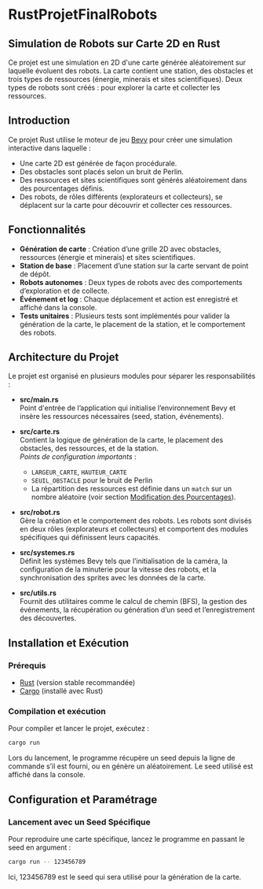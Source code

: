 # RustProjetFinalRobots

## Simulation de Robots sur Carte 2D en Rust

Ce projet est une simulation en 2D d'une carte générée aléatoirement sur laquelle évoluent des robots. La carte contient une station, des obstacles et trois types de ressources (énergie, minerais et sites scientifiques). Deux types de robots sont créés : pour explorer la carte et collecter les ressources.


## Introduction

Ce projet Rust utilise le moteur de jeu [Bevy](https://bevyengine.org/) pour créer une simulation interactive dans laquelle :
- Une carte 2D est générée de façon procédurale.
- Des obstacles sont placés selon un bruit de Perlin.
- Des ressources et sites scientifiques sont générés aléatoirement dans des pourcentages définis.
- Des robots, de rôles différents (explorateurs et collecteurs), se déplacent sur la carte pour découvrir et collecter ces ressources.

## Fonctionnalités

- **Génération de carte** : Création d’une grille 2D avec obstacles, ressources (énergie et minerais) et sites scientifiques.
- **Station de base** : Placement d’une station sur la carte servant de point de dépôt.
- **Robots autonomes** : Deux types de robots avec des comportements d’exploration et de collecte.
- **Événement et log** : Chaque déplacement et action est enregistré et affiché dans la console.
- **Tests unitaires** : Plusieurs tests sont implémentés pour valider la génération de la carte, le placement de la station, et le comportement des robots.

## Architecture du Projet

Le projet est organisé en plusieurs modules pour séparer les responsabilités :

- **src/main.rs**  
  Point d'entrée de l’application qui initialise l’environnement Bevy et insère les ressources nécessaires (seed, station, événements).

- **src/carte.rs**  
  Contient la logique de génération de la carte, le placement des obstacles, des ressources, et de la station.  
  *Points de configuration importants* :  
  - `LARGEUR_CARTE`, `HAUTEUR_CARTE`  
  - `SEUIL_OBSTACLE` pour le bruit de Perlin  
  - La répartition des ressources est définie dans un `match` sur un nombre aléatoire (voir section [Modification des Pourcentages](#modification-des-pourcentages-de-génération-des-éléments-de-la-carte)).

- **src/robot.rs**  
  Gère la création et le comportement des robots. Les robots sont divisés en deux rôles (explorateurs et collecteurs) et comportent des modules spécifiques qui définissent leurs capacités.

- **src/systemes.rs**  
  Définit les systèmes Bevy tels que l’initialisation de la caméra, la configuration de la minuterie pour la vitesse des robots, et la synchronisation des sprites avec les données de la carte.

- **src/utils.rs**  
  Fournit des utilitaires comme le calcul de chemin (BFS), la gestion des événements, la récupération ou génération d’un seed et l’enregistrement des découvertes.

## Installation et Exécution

### Prérequis
- [Rust](https://www.rust-lang.org/tools/install) (version stable recommandée)
- [Cargo](https://doc.rust-lang.org/cargo/) (installé avec Rust)

### Compilation et exécution
Pour compiler et lancer le projet, exécutez :


```bash
cargo run
```

Lors du lancement, le programme récupère un seed depuis la ligne de commande s’il est fourni, ou en génère un aléatoirement. Le seed utilisé est affiché dans la console.

## Configuration et Paramétrage

### Lancement avec un Seed Spécifique
Pour reproduire une carte spécifique, lancez le programme en passant le seed en argument :

```bash
cargo run -- 123456789
```
Ici, 123456789 est le seed qui sera utilisé pour la génération de la carte.


